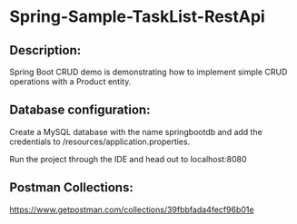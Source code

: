 # Spring-Sample-TaskList-RestApi

## Description:

 Spring Boot CRUD demo is demonstrating how to implement simple CRUD operations with a Product entity.

## Database configuration:
 
 Create a MySQL database with the name springbootdb and add the credentials to /resources/application.properties.
 
 
 Run the project through the IDE and head out to localhost:8080
  

## Postman Collections:
  https://www.getpostman.com/collections/39fbbfada4fecf96b01e
